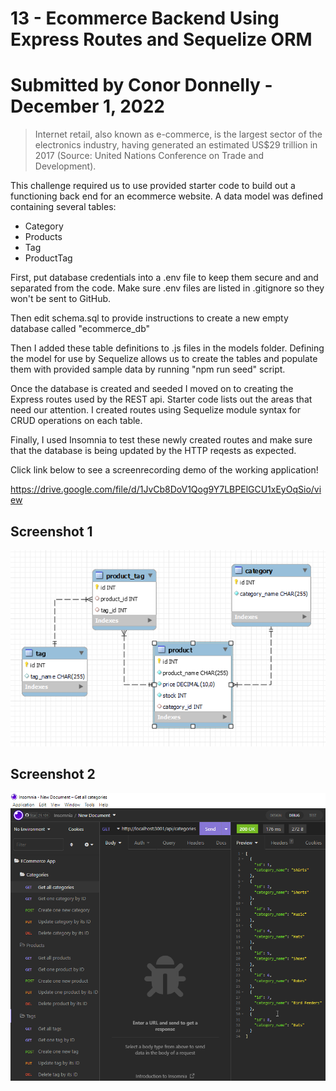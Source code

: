 # 13 - Ecommerce Backend Using Express Routes and Sequelize ORM
# Submitted by Conor Donnelly - December 1, 2022

> Internet retail, also known as e-commerce, is the largest sector of the electronics industry, having generated an estimated US$29  trillion in 2017 (Source: United Nations Conference on Trade and Development).
>

This challenge required us to use provided starter code to build out a functioning back end for an ecommerce website. A data model was defined containing several tables:

* Category
* Products
* Tag
* ProductTag

First, put database credentials into a .env file to keep them secure and and separated from the code. Make sure .env files are listed in .gitignore so they won't be sent to GitHub.

Then edit schema.sql to provide instructions to create a new empty database called "ecommerce_db"

Then I added these table definitions to .js files in the models folder. Defining the model for use by Sequelize allows us to create the tables and populate them with provided sample data by running "npm run seed" script.

Once the database is created and seeded I moved on to creating the Express routes used by the REST api. Starter code lists out the areas that need our attention. I created routes using Sequelize module syntax for CRUD operations on each table.

Finally, I used Insomnia to test these newly created routes and make sure that the database is being updated by the HTTP reqests as expected.

Click link below to see a screenrecording demo of the working application!


https://drive.google.com/file/d/1JvCb8DoV1Qog9Y7LBPElGCU1xEyOqSio/view

## Screenshot 1
![Screenshot of website](./Assets/screenshot.png)

## Screenshot 2
![Screenshot of website](./Assets/screenshot2.png)
